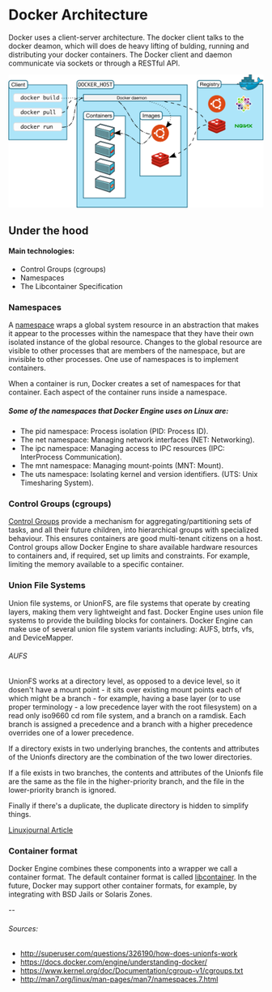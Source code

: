 # Docker Architecture
Docker uses a client-server architecture. The docker client talks to the docker deamon, which will does de heavy lifting of bulding, running and distributing your docker containers. The Docker client and daemon communicate via sockets or through a RESTful API.

![Docker Architecture - Comunication](imgs/docker-arch1.svg)

## Under the hood

#### Main technologies:
- Control Groups (cgroups)
- Namespaces
- The Libcontainer Specification

### Namespaces
A [namespace](http://man7.org/linux/man-pages/man7/namespaces.7.html) wraps a global system resource in an abstraction that makes it appear to the processes within the namespace that they have their own isolated instance of the global resource.  Changes to the global resource are visible to other processes that are members of the namespace, but are invisible to other processes.  One use of namespaces is to implement containers.

When a container is run, Docker creates a set of namespaces for that container. Each aspect of the container runs inside a namespace.

##### Some of the namespaces that Docker Engine uses on Linux are:
- The pid namespace: Process isolation (PID: Process ID).
- The net namespace: Managing network interfaces (NET: Networking).
- The ipc namespace: Managing access to IPC resources (IPC: InterProcess Communication).
- The mnt namespace: Managing mount-points (MNT: Mount).
- The uts namespace: Isolating kernel and version identifiers. (UTS: Unix Timesharing System).

### Control Groups (cgroups)
[Control Groups](https://www.kernel.org/doc/Documentation/cgroup-v1/cgroups.txt) provide a mechanism for aggregating/partitioning sets of
tasks, and all their future children, into hierarchical groups with
specialized behaviour.
This ensures containers are good multi-tenant citizens on a host. Control groups allow Docker Engine to share available hardware resources to containers and, if required, set up limits and constraints. For example, limiting the memory available to a specific container.

### Union File Systems
Union file systems, or UnionFS, are file systems that operate by creating layers, making them very lightweight and fast. Docker Engine uses union file systems to provide the building blocks for containers. Docker Engine can make use of several union file system variants including: AUFS, btrfs, vfs, and DeviceMapper.

###### AUFS
UnionFS works at a directory level, as opposed to a device level, so it dosen't have a mount point - it sits over existing mount points each of which might be a branch - for example, having a base layer (or to use proper terminology - a low precedence layer with the root filesystem) on a read only iso9660 cd rom file system, and a branch on a ramdisk. Each branch is assigned a precedence and a branch with a higher precedence overrides one of a lower precedence.

If a directory exists in two underlying branches, the contents and attributes of the Unionfs directory are the combination of the two lower directories.

If a file exists in two branches, the contents and attributes of the Unionfs file are the same as the file in the higher-priority branch, and the file in the lower-priority branch is ignored.

Finally if there's a duplicate, the duplicate directory is hidden to simplify things.

[Linuxjournal Article](http://www.linuxjournal.com/article/7714)

### Container format
Docker Engine combines these components into a wrapper we call a container format. The default container format is called [libcontainer](https://github.com/docker/libcontainer). In the future, Docker may support other container formats, for example, by integrating with BSD Jails or Solaris Zones.

--
###### Sources:
- http://superuser.com/questions/326190/how-does-unionfs-work
- https://docs.docker.com/engine/understanding-docker/
- https://www.kernel.org/doc/Documentation/cgroup-v1/cgroups.txt
- http://man7.org/linux/man-pages/man7/namespaces.7.html
